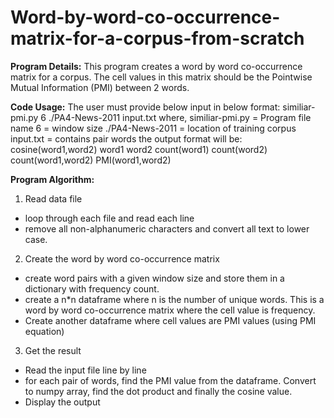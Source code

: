 # Word-by-word-co-occurrence-matrix-for-a-corpus-from-scratch

**Program Details:**
This program creates a word by word co-occurrence matrix for a corpus. The cell values in this matrix
should be the Pointwise Mutual Information (PMI) between 2 words.

**Code Usage:**
The user must provide below input in below format:
similiar-pmi.py 6 ./PA4-News-2011 input.txt
where,
similiar-pmi.py = Program file name
6 = window size
./PA4-News-2011 = location of training corpus
input.txt = contains pair words
the output format will be:
cosine(word1,word2) word1 word2 count(word1) count(word2) count(word1,word2) PMI(word1,word2)

**Program Algorithm:**
1) Read data file
  - loop through each file and read each line
  - remove all non-alphanumeric characters and convert all text to lower case.
2) Create the word by word co-occurrence matrix
  - create word pairs with a given window size and store them in a dictionary with frequency count.
  - create a n*n dataframe where n is the number of unique words. This is a word by word co-occurrence matrix where the cell value is frequency.
  - Create another dataframe where cell values are PMI values (using PMI equation)
3) Get the result
  - Read the input file line by line
  - for each pair of words, find the PMI value from the dataframe. Convert to numpy array, find the dot product and finally the cosine value.
  - Display the output
